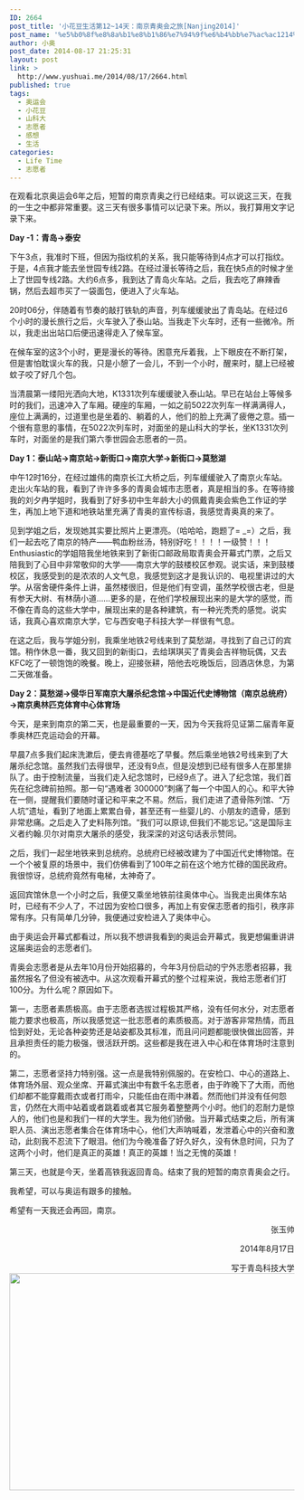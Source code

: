 ```yaml
---
ID: 2664
post_title: '小花豆生活第12~14天：南京青奥会之旅[Nanjing2014]'
post_name: '%e5%b0%8f%e8%8a%b1%e8%b1%86%e7%94%9f%e6%b4%bb%e7%ac%ac1214%e5%a4%a9%ef%bc%9a%e5%8d%97%e4%ba%ac%e9%9d%92%e5%a5%a5%e4%bc%9a%e4%b9%8b%e6%97%85nanjing2014'
author: 小奥
post_date: 2014-08-17 21:25:31
layout: post
link: >
  http://www.yushuai.me/2014/08/17/2664.html
published: true
tags:
  - 奥运会
  - 小花豆
  - 山科大
  - 志愿者
  - 感想
  - 生活
categories:
  - Life Time
  - 志愿者
---
```

在观看北京奥运会6年之后，短暂的南京青奥之行已经结束。可以说这三天，在我的一生之中都非常重要。这三天有很多事情可以记录下来。所以，我打算用文字记录下来。<!--more-->

<strong>Day -1：青岛→泰安</strong>

下午3点，我准时下班，但因为指纹机的关系，我只能等待到4点才可以打指纹。于是，4点我才能去坐世园专线2路。在经过漫长等待之后，我在快5点的时候才坐上了世园专线2路。大约6点多，我到达了青岛火车站。之后，我去吃了麻辣香锅，然后去超市买了一袋面包，便进入了火车站。

20时06分，伴随着有节奏的敲打铁轨的声音，列车缓缓驶出了青岛站。在经过6个小时的漫长旅行之后，火车驶入了泰山站。当我走下火车时，还有一些微冷。所以，我走出出站口后便迅速得走入了候车室。

在候车室的这3个小时，更是漫长的等待。困意充斥着我，上下眼皮在不断打架，但是害怕耽误火车的我，只是小憩了一会儿，不到一个小时，醒来时，腿上已经被蚊子咬了好几个包。

当清晨第一缕阳光洒向大地，K1331次列车缓缓驶入泰山站。早已在站台上等候多时的我们，迅速冲入了车厢。硬座的车厢，一如之前5022次列车一样满满得人，座位上满满的，过道里也是坐着的、躺着的人，他们的脸上充满了疲倦之意。插一个很有意思的事情，在5022次列车时，对面坐的是山科大的学长，坐K1331次列车时，对面坐的是我们第六季世园会志愿者的一员。

<strong>Day 1：泰山站→南京站→新街口→南京大学→新街口→莫愁湖</strong>

中午12时16分，在经过雄伟的南京长江大桥之后，列车缓缓驶入了南京火车站。走出火车站的我，看到了许许多多的青奥会城市志愿者，真是相当的多。在等待接我的刘夕冉学姐时，我看到了好多初中生年龄大小的佩戴青奥会紫色工作证的学生，再加上地下道和地铁站里充满了青奥的宣传标语，我感觉青奥真的来了。

见到学姐之后，发现她其实要比照片上更漂亮。（哈哈哈，跑题了= _=）之后，我们一起去吃了南京的特产——鸭血粉丝汤，特别好吃！！！！一级赞！！！Enthusiastic的学姐陪我坐地铁来到了新街口邮政局取青奥会开幕式门票，之后又陪我到了心目中非常敬仰的大学——南京大学的鼓楼校区参观。说实话，来到鼓楼校区，我感受到的是浓浓的人文气息，我感觉到这才是我认识的、电视里讲过的大学。从宿舍硬件条件上讲，虽然楼很旧，但是他们有空调，虽然学校很古老，但是有参天大树、有林荫小道……更多的是，在他们学校展现出来的是大学的感觉，而不像在青岛的这些大学中，展现出来的是各种建筑，有一种光秃秃的感觉。说实话，我真心喜欢南京大学，它与西安电子科技大学一样很有气息。

在这之后，我与学姐分别，我乘坐地铁2号线来到了莫愁湖，寻找到了自己订的宾馆。稍作休息一番，我又回到的新街口，去给琪琪买了青奥会吉祥物玩偶，又去KFC吃了一顿饱饱的晚餐。晚上，迎接张耕，陪他去吃晚饭后，回酒店休息，为第二天做准备。

<strong>Day 2：莫愁湖→侵华日军南京大屠杀纪念馆→中国近代史博物馆（南京总统府）→南京奥林匹克体育中心体育场</strong>

今天，是来到南京的第二天，也是最重要的一天，因为今天我将见证第二届青年夏季奥林匹克运动会的开幕。

早晨7点多我们起床洗漱后，便去肯德基吃了早餐。然后乘坐地铁2号线来到了大屠杀纪念馆。虽然我们去得很早，还没有9点，但是没想到已经有很多人在那里排队了。由于控制流量，当我们走入纪念馆时，已经9点了。进入了纪念馆，我们首先在纪念碑前拍照。那一句“遇难者 300000”刺痛了每一个中国人的心。和平大钟在一侧，提醒我们要随时谨记和平来之不易。然后，我们走进了遗骨陈列馆、“万人坑”遗址，看到了地面上累累白骨，甚至还有一些婴儿的、小朋友的遗骨，感到非常悲痛。之后走入了史料陈列馆。“我们可以原谅,但我们不能忘记。”这是国际主义者约翰.贝尔对南京大屠杀的感受，我深深的对这句话表示赞同。

之后，我们一起坐地铁来到总统府。总统府已经被改建为了中国近代史博物馆。在一个个被复原的场景中，我们仿佛看到了100年之前在这个地方忙碌的国民政府。我很惊讶，总统府竟然有电梯，太神奇了。

返回宾馆休息一个小时之后，我便又乘坐地铁前往奥体中心。当我走出奥体东站时，已经有不少人了，不过因为安检口很多，再加上有安保志愿者的指引，秩序非常有序。只有简单几分钟，我便通过安检进入了奥体中心。

由于奥运会开幕式都看过，所以我不想讲我看到的奥运会开幕式，我更想偏重讲讲这届奥运会的志愿者们。

青奥会志愿者是从去年10月份开始招募的，今年3月份启动的宁外志愿者招募，我虽然报名了但没有被选中。从这次观看开幕式的整个过程来说，我给志愿者们打100分。为什么呢？原因如下。

第一，志愿者素质极高。由于志愿者选拔过程极其严格，没有任何水分，对志愿者能力要求也极高，所以我感觉这一批志愿者的素质极高。对于游客非常热情，而且恰到好处，无论各种姿势还是站姿都及其标准，而且问问题都能很快做出回答，并且承担责任的能力极强，很活跃开朗。这些都是我在进入中心和在体育场时注意到的。

第二，志愿者坚持力特别强。这一点是我特别佩服的。在安检口、中心的道路上、体育场外层、观众坐席、开幕式演出中有数千名志愿者，由于昨晚下了大雨，而他们却都不能穿戴雨衣或者打雨伞，只能任由在雨中淋着。然而他们并没有任何怨言，仍然在大雨中站着或者跳着或者其它服务着整整两个小时。他们的忍耐力是惊人的，他们也是和我们一样的大学生。我为他们骄傲。当开幕式结束之后，所有演职人员、演出志愿者集合在体育场中心，他们大声呐喊着，发泄着心中的兴奋和激动，此刻我不忍流下了眼泪。他们为今晚准备了好久好久，没有休息时间，只为了这两个小时，他们是真正的英雄！真正的英雄！当之无愧的英雄！

第三天，也就是今天，坐着高铁我返回青岛。结束了我的短暂的南京青奥会之行。

我希望，可以与奥运有跟多的接触。

希望有一天我还会再回，南京。
<p style="text-align: right;">张玉帅</p>
<p style="text-align: right;">2014年8月17日</p>
<p style="text-align: right;">写于青岛科技大学
<img class="aligncenter" src="http://image15-c.poco.cn/mypoco/myphoto/20140817/21/4269732320140817212136015.jpg" alt="" width="512" height="384" /></p>